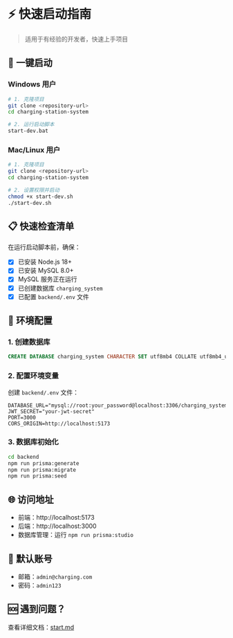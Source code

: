 # ⚡ 快速启动指南

> 适用于有经验的开发者，快速上手项目

## 🚀 一键启动

### Windows 用户
```bash
# 1. 克隆项目
git clone <repository-url>
cd charging-station-system

# 2. 运行启动脚本
start-dev.bat
```

### Mac/Linux 用户
```bash
# 1. 克隆项目
git clone <repository-url>
cd charging-station-system

# 2. 设置权限并启动
chmod +x start-dev.sh
./start-dev.sh
```

## 📋 快速检查清单

在运行启动脚本前，确保：

- [x] 已安装 Node.js 18+
- [x] 已安装 MySQL 8.0+
- [x] MySQL 服务正在运行
- [x] 已创建数据库 `charging_system`
- [x] 已配置 `backend/.env` 文件

## 🔧 环境配置

### 1. 创建数据库
```sql
CREATE DATABASE charging_system CHARACTER SET utf8mb4 COLLATE utf8mb4_unicode_ci;
```

### 2. 配置环境变量
创建 `backend/.env` 文件：
```env
DATABASE_URL="mysql://root:your_password@localhost:3306/charging_system"
JWT_SECRET="your-jwt-secret"
PORT=3000
CORS_ORIGIN=http://localhost:5173
```

### 3. 数据库初始化
```bash
cd backend
npm run prisma:generate
npm run prisma:migrate
npm run prisma:seed
```

## 🌐 访问地址

- 前端：http://localhost:5173
- 后端：http://localhost:3000
- 数据库管理：运行 `npm run prisma:studio`

## 👤 默认账号

- 邮箱：`admin@charging.com`
- 密码：`admin123`

## 🆘 遇到问题？

查看详细文档：[start.md](./start.md) 
